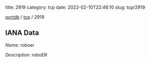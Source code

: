 title: 2919
category: tcp
date: 2022-02-10T22:46:10
slug: tcp/2919

[portdb](/) / [tcp](/category/tcp.html) / 2919


## IANA Data

_Name:_ roboer

_Description:_ roboER

